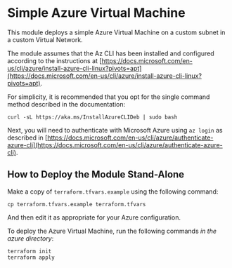 # Simple Azure Virtual Machine
This module deploys a simple Azure Virtual Machine on a custom subnet in a custom
Virtual Network.

The module assumes that the Az CLI has been installed and configured according to the
instructions at [https://docs.microsoft.com/en-us/cli/azure/install-azure-cli-linux?pivots=apt](https://docs.microsoft.com/en-us/cli/azure/install-azure-cli-linux?pivots=apt).

For simplicity, it is recommended that you opt for the single command method described in the documentation:

```
curl -sL https://aka.ms/InstallAzureCLIDeb | sudo bash
```

Next, you will need to authenticate with Microsoft Azure using `az login` as described in [https://docs.microsoft.com/en-us/cli/azure/authenticate-azure-cli](https://docs.microsoft.com/en-us/cli/azure/authenticate-azure-cli).

## How to Deploy the Module Stand-Alone

Make a copy of `terraform.tfvars.example` using the following command:

```
cp terraform.tfvars.example terraform.tfvars
```

And then edit it as appropriate for your Azure configuration.

To deploy the Azure Virtual Machine, run the following commands _in the azure directory_:

```
terraform init
terraform apply
```
